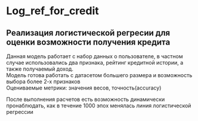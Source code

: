 # Log_ref_for_credit

## Реализация логистической регресии для оценки возможности получения кредита

Данная модель работает с набор данных о пользователе, в частном случае использовались два признака, рейтинг кредитной истории, а также получаемый доход.  
Модель готова работать с датасетом большего размера и возможность выбора более 2-х признаков  
Оцениваемые метрики: значения весов, точность(accuracy)  

После выполнения расчетов есть возможность динамически пронаблюдать, как в течение 1000 эпох менялась линия логистической регрессии
